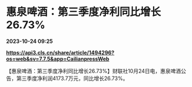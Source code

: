 # 惠泉啤酒：第三季度净利同比增长26.73%

**2023-10-24 09:25**

**https://api3.cls.cn/share/article/1494296?os=web&sv=7.7.5&app=CailianpressWeb**

【惠泉啤酒：第三季度净利同比增长26.73%】财联社10月24日电，惠泉啤酒公告，第三季度净利润4173.7万元，同比增长26.73%。